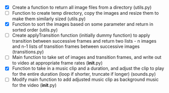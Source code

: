 - [x] Create a function to return all image files from a directory (utils.py)
- [ ] Function to create temp directory, copy the images and resize them to make them similarly sized (utils.py)
- [x] Function to sort the images based on some parameter and return in sorted order (utils.py)
- [ ] Create applyTransition function (initially dummy function) to apply transition between successive frames and return two lists - n images and n-1 lists of transition frames between successive images (transitions.py)
- [ ] Main function to take set of images and transition frames, and write out to video at appropriate frame rates (__init__.py)
- [x] Function to take in a music clip and a duration, and adjust the clip to play for the entire duration (loop if shorter, truncate if longer) (sounds.py)
- [ ] Modify main function to add adjusted music clip as background music for the video (__init__.py)

